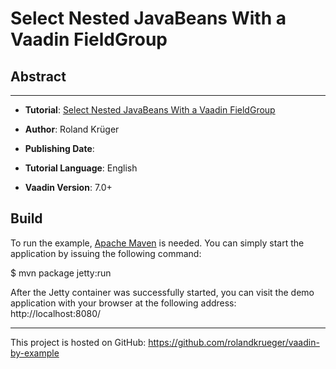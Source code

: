 Select Nested JavaBeans With a Vaadin FieldGroup
====================================================================

Abstract
--------


-------------------

* __Tutorial__: [Select Nested JavaBeans With a Vaadin FieldGroup](http://blog.oio.de/)

* __Author__: Roland Krüger

* __Publishing Date__: 

* __Tutorial Language__: English

* __Vaadin Version__: 7.0+

Build
-----

To run the example, [Apache Maven](http://maven.apache.org) is needed. You can simply start the application by issuing the following command:

$ mvn package jetty:run

After the Jetty container was successfully started, you can visit the demo application with your browser at the following address: http://localhost:8080/

- - - - - - - - - -
This project is hosted on GitHub: https://github.com/rolandkrueger/vaadin-by-example
